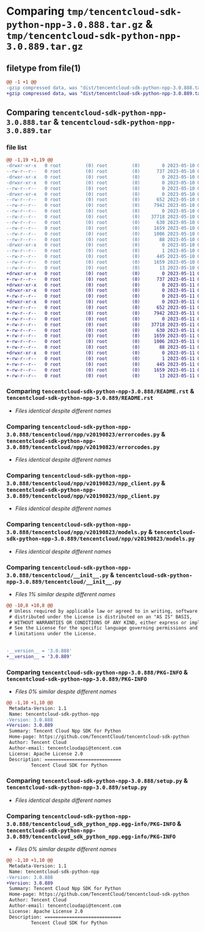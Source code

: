 # Comparing `tmp/tencentcloud-sdk-python-npp-3.0.888.tar.gz` & `tmp/tencentcloud-sdk-python-npp-3.0.889.tar.gz`

## filetype from file(1)

```diff
@@ -1 +1 @@
-gzip compressed data, was "dist/tencentcloud-sdk-python-npp-3.0.888.tar", last modified: Wed May 10 02:24:11 2023, max compression
+gzip compressed data, was "dist/tencentcloud-sdk-python-npp-3.0.889.tar", last modified: Thu May 11 03:07:15 2023, max compression
```

## Comparing `tencentcloud-sdk-python-npp-3.0.888.tar` & `tencentcloud-sdk-python-npp-3.0.889.tar`

### file list

```diff
@@ -1,19 +1,19 @@
-drwxr-xr-x   0 root         (0) root         (0)        0 2023-05-10 02:24:11.000000 tencentcloud-sdk-python-npp-3.0.888/
--rw-r--r--   0 root         (0) root         (0)      737 2023-05-10 02:24:11.000000 tencentcloud-sdk-python-npp-3.0.888/README.rst
-drwxr-xr-x   0 root         (0) root         (0)        0 2023-05-10 02:24:11.000000 tencentcloud-sdk-python-npp-3.0.888/tencentcloud/
-drwxr-xr-x   0 root         (0) root         (0)        0 2023-05-10 02:24:11.000000 tencentcloud-sdk-python-npp-3.0.888/tencentcloud/npp/
--rw-r--r--   0 root         (0) root         (0)        0 2023-05-10 02:24:11.000000 tencentcloud-sdk-python-npp-3.0.888/tencentcloud/npp/__init__.py
-drwxr-xr-x   0 root         (0) root         (0)        0 2023-05-10 02:24:11.000000 tencentcloud-sdk-python-npp-3.0.888/tencentcloud/npp/v20190823/
--rw-r--r--   0 root         (0) root         (0)      652 2023-05-10 02:24:11.000000 tencentcloud-sdk-python-npp-3.0.888/tencentcloud/npp/v20190823/errorcodes.py
--rw-r--r--   0 root         (0) root         (0)     7942 2023-05-10 02:24:11.000000 tencentcloud-sdk-python-npp-3.0.888/tencentcloud/npp/v20190823/npp_client.py
--rw-r--r--   0 root         (0) root         (0)        0 2023-05-10 02:24:11.000000 tencentcloud-sdk-python-npp-3.0.888/tencentcloud/npp/v20190823/__init__.py
--rw-r--r--   0 root         (0) root         (0)    37718 2023-05-10 02:24:11.000000 tencentcloud-sdk-python-npp-3.0.888/tencentcloud/npp/v20190823/models.py
--rw-r--r--   0 root         (0) root         (0)      630 2023-05-10 02:24:11.000000 tencentcloud-sdk-python-npp-3.0.888/tencentcloud/__init__.py
--rw-r--r--   0 root         (0) root         (0)     1659 2023-05-10 02:24:11.000000 tencentcloud-sdk-python-npp-3.0.888/PKG-INFO
--rw-r--r--   0 root         (0) root         (0)     1006 2023-05-10 02:24:11.000000 tencentcloud-sdk-python-npp-3.0.888/setup.py
--rw-r--r--   0 root         (0) root         (0)       88 2023-05-10 02:24:11.000000 tencentcloud-sdk-python-npp-3.0.888/setup.cfg
-drwxr-xr-x   0 root         (0) root         (0)        0 2023-05-10 02:24:11.000000 tencentcloud-sdk-python-npp-3.0.888/tencentcloud_sdk_python_npp.egg-info/
--rw-r--r--   0 root         (0) root         (0)        1 2023-05-10 02:24:11.000000 tencentcloud-sdk-python-npp-3.0.888/tencentcloud_sdk_python_npp.egg-info/dependency_links.txt
--rw-r--r--   0 root         (0) root         (0)      445 2023-05-10 02:24:11.000000 tencentcloud-sdk-python-npp-3.0.888/tencentcloud_sdk_python_npp.egg-info/SOURCES.txt
--rw-r--r--   0 root         (0) root         (0)     1659 2023-05-10 02:24:11.000000 tencentcloud-sdk-python-npp-3.0.888/tencentcloud_sdk_python_npp.egg-info/PKG-INFO
--rw-r--r--   0 root         (0) root         (0)       13 2023-05-10 02:24:11.000000 tencentcloud-sdk-python-npp-3.0.888/tencentcloud_sdk_python_npp.egg-info/top_level.txt
+drwxr-xr-x   0 root         (0) root         (0)        0 2023-05-11 03:07:15.000000 tencentcloud-sdk-python-npp-3.0.889/
+-rw-r--r--   0 root         (0) root         (0)      737 2023-05-11 03:07:15.000000 tencentcloud-sdk-python-npp-3.0.889/README.rst
+drwxr-xr-x   0 root         (0) root         (0)        0 2023-05-11 03:07:15.000000 tencentcloud-sdk-python-npp-3.0.889/tencentcloud/
+drwxr-xr-x   0 root         (0) root         (0)        0 2023-05-11 03:07:15.000000 tencentcloud-sdk-python-npp-3.0.889/tencentcloud/npp/
+-rw-r--r--   0 root         (0) root         (0)        0 2023-05-11 03:07:15.000000 tencentcloud-sdk-python-npp-3.0.889/tencentcloud/npp/__init__.py
+drwxr-xr-x   0 root         (0) root         (0)        0 2023-05-11 03:07:15.000000 tencentcloud-sdk-python-npp-3.0.889/tencentcloud/npp/v20190823/
+-rw-r--r--   0 root         (0) root         (0)      652 2023-05-11 03:07:15.000000 tencentcloud-sdk-python-npp-3.0.889/tencentcloud/npp/v20190823/errorcodes.py
+-rw-r--r--   0 root         (0) root         (0)     7942 2023-05-11 03:07:15.000000 tencentcloud-sdk-python-npp-3.0.889/tencentcloud/npp/v20190823/npp_client.py
+-rw-r--r--   0 root         (0) root         (0)        0 2023-05-11 03:07:15.000000 tencentcloud-sdk-python-npp-3.0.889/tencentcloud/npp/v20190823/__init__.py
+-rw-r--r--   0 root         (0) root         (0)    37718 2023-05-11 03:07:15.000000 tencentcloud-sdk-python-npp-3.0.889/tencentcloud/npp/v20190823/models.py
+-rw-r--r--   0 root         (0) root         (0)      630 2023-05-11 03:07:15.000000 tencentcloud-sdk-python-npp-3.0.889/tencentcloud/__init__.py
+-rw-r--r--   0 root         (0) root         (0)     1659 2023-05-11 03:07:15.000000 tencentcloud-sdk-python-npp-3.0.889/PKG-INFO
+-rw-r--r--   0 root         (0) root         (0)     1006 2023-05-11 03:07:15.000000 tencentcloud-sdk-python-npp-3.0.889/setup.py
+-rw-r--r--   0 root         (0) root         (0)       88 2023-05-11 03:07:15.000000 tencentcloud-sdk-python-npp-3.0.889/setup.cfg
+drwxr-xr-x   0 root         (0) root         (0)        0 2023-05-11 03:07:15.000000 tencentcloud-sdk-python-npp-3.0.889/tencentcloud_sdk_python_npp.egg-info/
+-rw-r--r--   0 root         (0) root         (0)        1 2023-05-11 03:07:15.000000 tencentcloud-sdk-python-npp-3.0.889/tencentcloud_sdk_python_npp.egg-info/dependency_links.txt
+-rw-r--r--   0 root         (0) root         (0)      445 2023-05-11 03:07:15.000000 tencentcloud-sdk-python-npp-3.0.889/tencentcloud_sdk_python_npp.egg-info/SOURCES.txt
+-rw-r--r--   0 root         (0) root         (0)     1659 2023-05-11 03:07:15.000000 tencentcloud-sdk-python-npp-3.0.889/tencentcloud_sdk_python_npp.egg-info/PKG-INFO
+-rw-r--r--   0 root         (0) root         (0)       13 2023-05-11 03:07:15.000000 tencentcloud-sdk-python-npp-3.0.889/tencentcloud_sdk_python_npp.egg-info/top_level.txt
```

### Comparing `tencentcloud-sdk-python-npp-3.0.888/README.rst` & `tencentcloud-sdk-python-npp-3.0.889/README.rst`

 * *Files identical despite different names*

### Comparing `tencentcloud-sdk-python-npp-3.0.888/tencentcloud/npp/v20190823/errorcodes.py` & `tencentcloud-sdk-python-npp-3.0.889/tencentcloud/npp/v20190823/errorcodes.py`

 * *Files identical despite different names*

### Comparing `tencentcloud-sdk-python-npp-3.0.888/tencentcloud/npp/v20190823/npp_client.py` & `tencentcloud-sdk-python-npp-3.0.889/tencentcloud/npp/v20190823/npp_client.py`

 * *Files identical despite different names*

### Comparing `tencentcloud-sdk-python-npp-3.0.888/tencentcloud/npp/v20190823/models.py` & `tencentcloud-sdk-python-npp-3.0.889/tencentcloud/npp/v20190823/models.py`

 * *Files identical despite different names*

### Comparing `tencentcloud-sdk-python-npp-3.0.888/tencentcloud/__init__.py` & `tencentcloud-sdk-python-npp-3.0.889/tencentcloud/__init__.py`

 * *Files 1% similar despite different names*

```diff
@@ -10,8 +10,8 @@
 # Unless required by applicable law or agreed to in writing, software
 # distributed under the License is distributed on an "AS IS" BASIS,
 # WITHOUT WARRANTIES OR CONDITIONS OF ANY KIND, either express or implied.
 # See the License for the specific language governing permissions and
 # limitations under the License.
 
 
-__version__ = '3.0.888'
+__version__ = '3.0.889'
```

### Comparing `tencentcloud-sdk-python-npp-3.0.888/PKG-INFO` & `tencentcloud-sdk-python-npp-3.0.889/PKG-INFO`

 * *Files 0% similar despite different names*

```diff
@@ -1,10 +1,10 @@
 Metadata-Version: 1.1
 Name: tencentcloud-sdk-python-npp
-Version: 3.0.888
+Version: 3.0.889
 Summary: Tencent Cloud Npp SDK for Python
 Home-page: https://github.com/TencentCloud/tencentcloud-sdk-python
 Author: Tencent Cloud
 Author-email: tencentcloudapi@tencent.com
 License: Apache License 2.0
 Description: ============================
         Tencent Cloud SDK for Python
```

### Comparing `tencentcloud-sdk-python-npp-3.0.888/setup.py` & `tencentcloud-sdk-python-npp-3.0.889/setup.py`

 * *Files identical despite different names*

### Comparing `tencentcloud-sdk-python-npp-3.0.888/tencentcloud_sdk_python_npp.egg-info/PKG-INFO` & `tencentcloud-sdk-python-npp-3.0.889/tencentcloud_sdk_python_npp.egg-info/PKG-INFO`

 * *Files 0% similar despite different names*

```diff
@@ -1,10 +1,10 @@
 Metadata-Version: 1.1
 Name: tencentcloud-sdk-python-npp
-Version: 3.0.888
+Version: 3.0.889
 Summary: Tencent Cloud Npp SDK for Python
 Home-page: https://github.com/TencentCloud/tencentcloud-sdk-python
 Author: Tencent Cloud
 Author-email: tencentcloudapi@tencent.com
 License: Apache License 2.0
 Description: ============================
         Tencent Cloud SDK for Python
```

